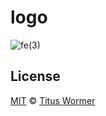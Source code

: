 # logo

![fe(3)][banner]

## License

[MIT][] © [Titus Wormer][author]

[banner]: https://rawgit.com/cmda-fe3/logo/master/banner.svg

[mit]: LICENSE

[author]: http://wooorm.com
